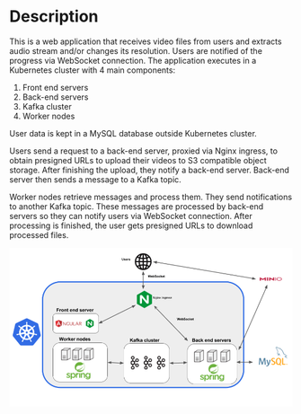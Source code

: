 # Description

This is a web application that receives video files from users and extracts audio stream and/or changes its resolution.
Users are notified of the progress via WebSocket connection.
The application executes in a Kubernetes cluster with 4 main components:
1. Front end servers
2. Back-end servers
3. Kafka cluster
4. Worker nodes

User data is kept in a MySQL database outside Kubernetes cluster.  

Users send a request to a back-end server, proxied via Nginx ingress, to obtain presigned URLs to upload their videos to S3 compatible object storage. After finishing the upload, they notify a back-end server. Back-end server then sends a message to a Kafka topic.  

Worker nodes retrieve messages and process them. They send notifications to another Kafka topic. These messages are processed by back-end servers so they can notify users via WebSocket connection.
After processing is finished, the user gets presigned URLs to download processed files.

![Screenshot](Architecture.png)

